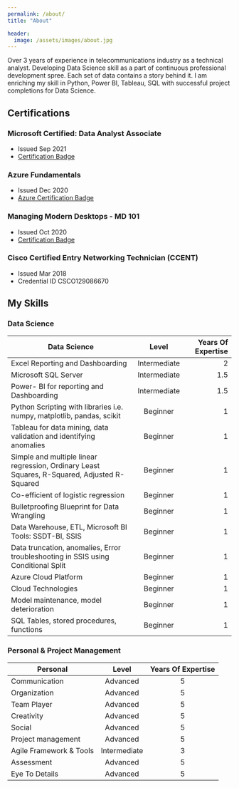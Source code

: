 ```yaml
---
permalink: /about/
title: "About"

header:
  image: /assets/images/about.jpg
---
```


Over 3 years of experience in telecommunications industry as a technical analyst. Developing Data Science skill as a part of continuous professional development spree. Each set of data contains a story behind it. I am enriching my skill in Python, Power BI, Tableau, SQL with successful project completions for Data Science.

## Certifications

### Microsoft Certified: Data Analyst Associate				
* Issued Sep 2021						      			
* [Certification Badge](https://www.credly.com/badges/57c320c0-fce7-4eb9-886d-f2ace3312899)

### Azure Fundamentals				
* Issued Dec 2020						      			
* [Azure Certification Badge](https://www.credly.com/badges/83502229-5297-47ea-9836-e36a30cde3d8?source=linked_in_profile)

### Managing Modern Desktops - MD 101
* Issued Oct 2020
* [Certification Badge](https://www.credly.com/badges/a8c1c4f6-ad66-4c8c-b9ca-1dfe3889bfcc?source=linked_in_profile)

### Cisco Certified Entry Networking Technician (CCENT)
* Issued Mar 2018
* Credential ID CSCO129086670

## My Skills

### Data Science

| Data Science                                                                                  | Level                  | Years Of Expertise               |
| --------------------------------------------------------------------------------------------- |:----------------------:| --------------------------------:|
| Excel Reporting and Dashboarding                                                              | Intermediate           | 2                                |
| Microsoft SQL Server                                                                          | Intermediate           | 1.5                              |
| Power- BI for reporting and Dashboarding                                                      | Intermediate           | 1.5                              |
| Python Scripting with libraries i.e. numpy, matplotlib, pandas, scikit                        | Beginner               | 1                                |
| Tableau for data mining, data validation and identifying anomalies                            | Beginner               | 1                                |
| Simple and multiple linear regression, Ordinary Least Squares, R-Squared, Adjusted R-Squared  | Beginner               | 1                                |  
| Co-efficient of logistic regression                                                           | Beginner               | 1                                |
| Bulletproofing Blueprint for Data Wrangling                                                   | Beginner               | 1                                |
| Data Warehouse, ETL, Microsoft BI Tools: SSDT-BI, SSIS                                        | Beginner               | 1                                | 
| Data truncation, anomalies, Error troubleshooting in SSIS using Conditional Split             | Beginner               | 1                                |
| Azure Cloud Platform					                                                        | Beginner               | 1                                | 
| Cloud Technologies								                                            | Beginner               | 1                                |
| Model maintenance, model deterioration                                                        | Beginner               | 1                                |
| SQL Tables, stored procedures, functions				                                        | Beginner               | 1                                | 




### Personal & Project Management
 
| Personal                                                                                    | Level                            | Years Of Expertise               |
| ------------------------------------------------------------------------------------------- |:--------------------------------:| :-------------------------------:|
| Communication                                                                               | Advanced                         | 5                               |
| Organization                                                                                | Advanced                         | 5                               |
| Team Player  	                                                                              | Advanced                         | 5                               |
| Creativity                                                                                  | Advanced                         | 5                               |
| Social                                                                                      | Advanced                         | 5                               |
| Project management                                                                          | Advanced                         | 5                               |
| Agile Framework & Tools                                                                     | Intermediate                     | 3                               |
| Assessment                                                                                  | Advanced                         | 5                               |
| Eye To Details                                                                              | Advanced                         | 5                               |





  